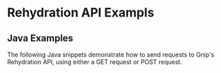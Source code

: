 <h1>Rehydration API Exampls</h1>
<h2>Java Examples</h2>
<p>The following Java snippets demonstrate how to send requests to Gnip's Rehydration API, using either a GET request or POST request.</p>
